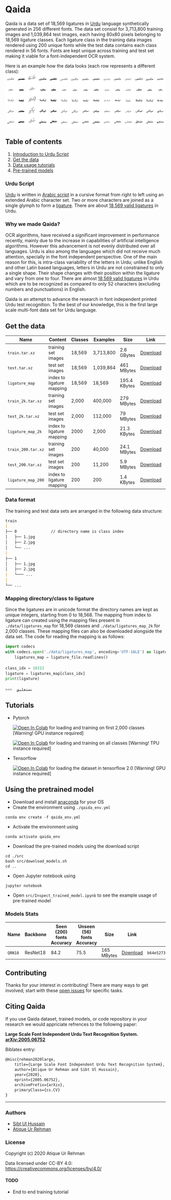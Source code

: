 # Qaida
Qaida is a data set of 18,569 ligatures in [Urdu](https://en.wikipedia.org/wiki/Urdu) language synthetically 
generated in 256 different fonts. The data set consist for 3,713,800 training images and 1,039,864 test images, each having 80x80 pixels belonging to 18,569 ligature classes. Each ligature class in the training data images rendered using 200 unique fonts while the test 
data contains each class rendered in 56 fonts. Fonts are kept unique across training and test set making it viable for
 a font-independent OCR system.
 
Here is an example how the data looks (each row represents a different class):
![](doc/img/qaida_sprite.png)

## Table of contents
 1. [Introduction to Urdu Script](#Urdu-Script)
 2. [Get the data](#Get-the-data)
 3. [Data usage tutorials](#Tutorials)
 4. [Pre-trained models](#Using-the-pretrained-model)

###  Urdu Script
[Urdu](https://en.wikipedia.org/wiki/Urdu) is written in [Arabic script](https://en.wikipedia.org/wiki/Arabic_script) in a cursive format from right to left using an extended Arabic character set. Two or more characters are joined as a single glymph to form a [ligature](https://en.wikipedia.org/wiki/Orthographic_ligature). There are about [18,569 valid ligatures](http://www.cle.org.pk/software/ling_resources/UrduLigatures.htm) in Urdu. 

### Why we made Qaida?
OCR algorithms, have received a significant improvement in performance recently, mainly due to the increase
in capabilities of artificial intelligence algorithms. However this advancement is not evenly distributed over all 
languages. Urdu is also among the languages which did not receive much attention, specially in the font independent 
perspective.
One of the main reason for this, is intra-class variability of the letters in Urdu; unlike English and other Latin based 
languages, letters in Urdu are not constrained to only a single shape. Their shape changes with their position within
the ligature and vary from one to four. There are almost [18,569 valid 
ligatures](http://www.cle.org.pk/software/ling_resources/UrduLigatures.htm) in Urdu which are to be recognized as 
compared to only 52 characters (excluding numbers and punctuations) in English.

Qaida is an attempt to advance the research in font independent printed Urdu test recognition. To the best of our knowledge, this is the first large scale multi-font data set for Urdu language. 

## Get the data
| Name  | Content | Classes | Examples | Size | Link | MD5 Checksum|
| --- | --- |--- | --- | --- |--- |--- |
| `train.tar.xz`        | training set images   |18,569  | 3,713,800   |2.6 GBytes      | [Download](https://drive.google.com/file/d/1ihemYqrIDklByJIxk1tKyxg3cISYQIYQ/view?usp=sharing)|`90ffe6411c5147ecc89764909cc6395a`|
| `test.tar.xz`         | test set images       |18,569  | 1,039,864   |461 MBytes      | [Download](https://drive.google.com/file/d/1EvM5SqDruOn1RBHf7vFk2ITS3sze90og/view?usp=sharing)|`847a146ecd9fc2db6e62a38eea475db6`|
| `ligature_map`        | index to ligature mapping|18,569  | 18,569     | 195.4 KBytes      | [Download](https://drive.google.com/file/d/15DeuaZncztB837WidRKuIuRWrzM981IF/view?usp=sharing)|`0c1b2e60b1c751d1a14c5eb90fec745e`|
| `train_2k.tar.xz`     | training set images   |2,000   | 400,000    |279 MBytes      | [Download](https://drive.google.com/file/d/1oQk6Hs13JL5OkW2EpS0-zSUAVX7SORzp/view?usp=sharing)|`847a146ecd9fc2db6e62a38eea475db6`|
| `test_2k.tar.xz`     | test set images       |2,000   | 112,000    | 79 MBytes      | [Download](https://drive.google.com/file/d/196rEKpsLlNOWCoTQv3TVjTnq8nP0FPXr/view?usp=sharing)|`847a146ecd9fc2db6e62a38eea475db6`|
| `ligature_map_2k`        | index to ligature mapping|2000  | 2,000     | 21.3 KBytes      | [Download](https://drive.google.com/file/d/1ZHF2AY_DdDfOr2MKnZAsr_mwk61IYG-E/view?usp=sharing)|`37bbd4e44ae486dbb5d7e98801811ae4`|
| `train_200.tar.xz`     | training set images   |200   | 40,000    |24.1 MBytes      | [Download](https://drive.google.com/file/d/1Rl5COEQFn0-xN6_LJeSLvyyS9XUMi5Kj/view?usp=sharing)|`a42b6a78a2f73d826b7b8ccbdaf5a60b`|
| `test_200.tar.xz`     | test set images       |200   | 11,200    | 5.9 MBytes      | [Download](https://drive.google.com/file/d/1RX_462Ecq8Mj2srmdEh2l5-w0hrU7T_o/view?usp=sharing)|`bc0aa5b0307d5a6e122acc2767d25c04`|
| `ligature_map_200`        | index to ligature mapping|200  | 200     | 1.4 KBytes      | [Download](https://drive.google.com/file/d/1n2Gcv1MUHcxYg0Y2nAIdNh3U7XoSKu8Z/view?usp=sharing)|`d8c38d3398b97549204d5d2c9a8b13ce`|


### Data format
The training and test data sets are arranged in the following data structure:

```markdown
train
|
├── 0               // directory name is class index
│   ├── 1.jpg
│   ├── 2.jpg
│   └── ...
|
├── 1               
│   ├── 1.jpg
│   ├── 2.jpg
|   └─── ...
|
└── ...

```

### Mapping directory/class to ligature 
Since the ligatures are in unicode format the directory names are kept as unique integers, starting from 0 to 18,568.
The mapping from index to ligature can created using the mapping files present in `./data/ligatures_map` for 18,569 classes
 and `./data/ligatures_map_2k` for 2,000 classes. These mapping files can also be downloaded alongside the data set. 
 The code for reading the mapping is as follows:
 
```python
import codecs
with codecs.open('./data/ligatures_map', encoding='UTF-16LE') as ligature_file:
    ligatures_map = ligature_file.readlines()

class_idx = 18313
ligature = ligatures_map[class_idx]
print(ligature)

>>>  نستعلیق
``` 

## Tutorials
- Pytorch

    [![Open In Colab](https://colab.research.google.com/assets/colab-badge.svg)](https://colab.research.google.com/drive/1na46Dw-iZFWTTx9FNKr9eiNhej9TNjRE) for loading and training on first 2,000 classes [Warning! GPU instance required]
    
    
    [![Open In Colab](https://colab.research.google.com/assets/colab-badge.svg)](https://colab.research.google.com/drive/1OEaZZ13bzB54eaFaw9yvQthuFrDAwa8u) for loading and training on all classes [Warning! TPU instance required]
 
 - Tensorflow
 
    [![Open In Colab](https://colab.research.google.com/assets/colab-badge.svg)](https://colab.research.google.com/drive/140f7rKrcgaT3ga-Zg2BXdCgXj2v2AV2p) for loading the dataset in tensorflow 2.0 [Warning! GPU instance required]
 

## Using the pretrained model
- Download  and install [anaconda](https://www.anaconda.com/distribution/) for your OS
- Create the environment using `./qaida_env.yml`
```
conda env create -f qaida_env.yml
```
- Activate the environment using
```
conda activate qaida_env
```
- Download the pre-trained models using the download script
```
cd ./src
bash src/download_models.sh
cd .. 
```
- Open Jupyter notebook using 
```
jupyter notebook
```
- Open `src/Inspect_trained_model.ipynb` to see the example usage of pre-trained model

### Models Stats
| Name  | Backbone | Seen (200) fonts Accuracy | Unseen (56) fonts Accuracy | Size | Link | MD5 Checksum|
| --- | --- |--- | --- | --- |--- |--- |
| `QRN18`   | ResNet18   |84.2  | 75.5   |165 MBytes      | [Download](https://drive.google.com/file/d/1kCOB_xrEbnr8JzAhWuskL2h0J81Hn8Ec/view?usp=sharing)|`b64e527360d21f55d35f0c684d6cad06`|

## Contributing
 Thanks for your interest in contributing! There are many ways to get involved; start with these [open issues](https://github.com/AtiqueUrRehman/qaida/issues) for specific tasks.

## Citing Qaida
If you use Qaida dataset, trained models, or code repository in your research we would appriciate refrences to the following paper:

**Large Scale Font Independent Urdu Text Recognition System. [arXiv:2005.06752](https://arxiv.org/abs/2005.06752)**

Biblatex entry:
```
@misc{rehman2020large,
    title={Large Scale Font Independent Urdu Text Recognition System},
    author={Atique Ur Rehman and Sibt Ul Hussain},
    year={2020},
    eprint={2005.06752},
    archivePrefix={arXiv},
    primaryClass={cs.CV}
}
```


---
### Authors
- [Sibt Ul Hussain](https://www.linkedin.com/in/sibtulhussain/) 
- [Atique Ur Rehman](https://www.linkedin.com/in/atiqueurrehman/)

### License

Copyright (c) 2020 Atique Ur Rehman

Data licensed under CC-BY 4.0: https://creativecommons.org/licenses/by/4.0/

#### TODO
- End to end training tutorial
